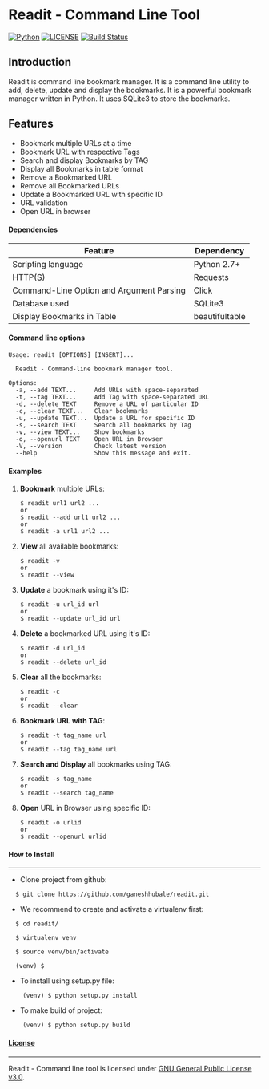 # Readit - Command Line Tool

[![Python](https://img.shields.io/badge/python-2.7%2C%203.6-blue.svg)]() [![LICENSE](https://img.shields.io/badge/license-GPLv3-yellow.svg?maxAge=2592000)]() [![Build Status](https://travis-ci.org/ganeshhubale/readit.svg?branch=master)](https://travis-ci.org/ganeshhubale/readit)

## Introduction

Readit is command line bookmark manager. It is a command line utility to add, delete, update and display the bookmarks. It is a powerful bookmark manager written in Python. It uses SQLite3 to store the bookmarks.

## Features

  - Bookmark multiple URLs at a time
  - Bookmark URL with respective Tags
  - Search and display Bookmarks by TAG
  - Display all Bookmarks in table format
  - Remove a Bookmarked URL
  - Remove all Bookmarked URLs 
  - Update a Bookmarked URL with specific ID
  - URL validation
  - Open URL in browser 

#### Dependencies

| Feature | Dependency |
| --- | --- |
| Scripting language | Python 2.7+ |
| HTTP(S) | Requests |
| Command-Line Option and Argument Parsing  | Click |
| Database used  | SQLite3 |
| Display Bookmarks in Table | beautifultable |


#### Command line options

```
Usage: readit [OPTIONS] [INSERT]...

  Readit - Command-line bookmark manager tool.

Options:
  -a, --add TEXT...     Add URLs with space-separated
  -t, --tag TEXT...     Add Tag with space-separated URL
  -d, --delete TEXT     Remove a URL of particular ID
  -c, --clear TEXT...   Clear bookmarks
  -u, --update TEXT...  Update a URL for specific ID
  -s, --search TEXT     Search all bookmarks by Tag
  -v, --view TEXT...    Show bookmarks
  -o, --openurl TEXT    Open URL in Browser 
  -V, --version         Check latest version
  --help                Show this message and exit.
```

#### Examples


1. **Bookmark** multiple URLs:

       $ readit url1 url2 ...
       or
       $ readit --add url1 url2 ...
       or
       $ readit -a url1 url2 ...

       
2. **View** all available bookmarks:

       $ readit -v
       or 
       $ readit --view

      
3. **Update** a bookmark using it's ID:

       $ readit -u url_id url
       or
       $ readit --update url_id url

     
4. **Delete** a bookmarked URL using it's ID:

       $ readit -d url_id
       or
       $ readit --delete url_id 
       
       
5. **Clear** all the bookmarks:

       $ readit -c
       or
       $ readit --clear

6. **Bookmark URL with TAG**:
 
       $ readit -t tag_name url
       or
       $ readit --tag tag_name url

7. **Search and Display** all bookmarks using TAG:
      
       $ readit -s tag_name 
       or
       $ readit --search tag_name

8. **Open** URL in Browser using specific ID:

       $ readit -o urlid
       or
       $ readit --openurl urlid

#### How to Install
-----------------

* Clone project from github:
```
  $ git clone https://github.com/ganeshhubale/readit.git
```

* We recommend to create and activate a virtualenv first:
```
  $ cd readit/
  
  $ virtualenv venv 

  $ source venv/bin/activate
  	
  (venv) $
```

* To install using setup.py file:
```	
	(venv) $ python setup.py install
```

* To make build of project:
```
	(venv) $ python setup.py build
```	

    
 
#### [License](https://github.com/ganeshhubale/readit/blob/master/LICENSE)
----

Readit - Command line tool is licensed under [GNU General Public License v3.0](https://github.com/ganeshhubale/readit/blob/master/LICENSE).



